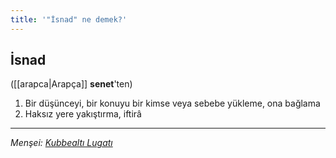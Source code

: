 ```yaml
---
title: '"İsnad" ne demek?'
---
```


## İsnad
([[arapca|Arapça]] **senet**'ten) 
1. Bir düşünceyi, bir konuyu bir kimse veya sebebe yükleme, ona bağlama
2. Haksız yere yakıştırma, iftirâ

---
*Menşei: [Kubbealtı Lugatı](https://www.lugatim.com/s/İsnat)*